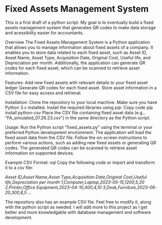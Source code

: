 # Fixed Assets Management System
This is a first draft of a python script. My goal is to eventually build a fixed assets management system that generates QR codes to make data storage and acessibility
easier for accountants.

Overview
The Fixed Assets Management System is a Python application that allows you to manage information about fixed assets of a company. 
It enables you to store data related to each fixed asset, such as Asset ID, Asset Name, Asset Type, Acquisition Date, Original Cost, Useful life, and Depreciation per month. 
Additionally, the application can generate QR codes for each fixed asset, which can be scanned to retrieve asset information.

Features:
Add new fixed assets with relevant details to your fixed asset ledger
Generate QR codes for each fixed asset.
Store asset information in a CSV file for easy access and retrieval.

Installation:
Clone the repository to your local machine.
Make sure you have Python 3.x installed.
Install the required libraries using pip:
Copy code
pip install python-csv
Place the CSV file containing fixed asset data (e.g., "FA_simulated_07.26.23.csv") in the same directory as the Python script.

Usage:
Run the Python script "fixed_assets.py" using the terminal or your preferred Python development environment.
The application will load the fixed asset data from the CSV file.
Follow the on-screen instructions to perform various actions, such as adding new fixed assets or generating QR codes.
The generated QR codes can be scanned to retrieve asset information on supported devices.

Example CSV Format:
sql
Copy the following code or import and transform it to a csv file:

*Asset ID,Asset Name,Asset Type,Acquisition Date,Original Cost,Useful life,Depreciation per month
1,Computer,Laptop,2023-05-15,1200,5,20
2,Printer,Office Equipment,2023-04-10,400,4,10
3,Desk,Furniture,2023-06-20,300,8,5
...*

The repository also has an example CSV file. Feel free to modify it, along with the python script as needed. I will add more to this project as 
I get better and more knowledgable with database management and software development.
